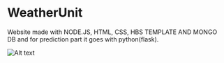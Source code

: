 # WeatherUnit
Website made with NODE.JS, HTML, CSS, HBS TEMPLATE AND MONGO DB and for prediction part it goes with python(flask).

![Alt text](/relative/path/to/img.jpg?raw=true "Optional Title")
